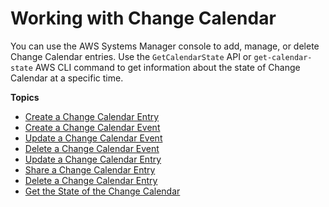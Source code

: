 # Working with Change Calendar<a name="systems-manager-change-calendar-working"></a>

You can use the AWS Systems Manager console to add, manage, or delete Change Calendar entries\. Use the `GetCalendarState` API or `get-calendar-state` AWS CLI command to get information about the state of Change Calendar at a specific time\.

**Topics**
+ [Create a Change Calendar Entry](change-calendar-create.md)
+ [Create a Change Calendar Event](change-calendar-create-event.md)
+ [Update a Change Calendar Event](change-calendar-update-event.md)
+ [Delete a Change Calendar Event](change-calendar-delete-event.md)
+ [Update a Change Calendar Entry](change-calendar-update.md)
+ [Share a Change Calendar Entry](change-calendar-share.md)
+ [Delete a Change Calendar Entry](change-calendar-delete.md)
+ [Get the State of the Change Calendar](change-calendar-getstate.md)